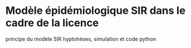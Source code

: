 # Modèle épidémiologique SIR dans le cadre de la licence

principe du modèle SIR hyptohèses, simulation et code python

